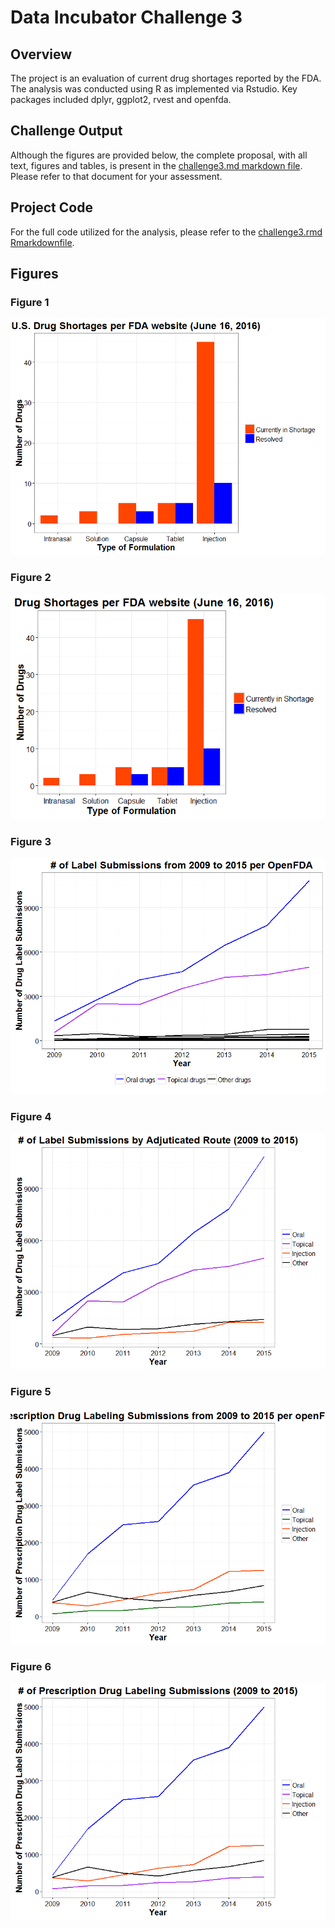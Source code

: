 # Data Incubator Challenge 3

## Overview
The project is an evaluation of current drug shortages reported by the FDA.  The analysis was conducted using R as implemented via Rstudio.  Key packages included dplyr, ggplot2, rvest and openfda. 

## Challenge Output  

 Although the figures are provided below, the complete proposal, with all text, figures and tables, is present in the [challenge3.md markdown file](https://github.com/b3berg/DIchallenge/blob/master/challenge3.md). Please refer to that document for your assessment.

## Project Code
For the full code utilized for the analysis, please refer to the [challenge3.rmd Rmarkdownfile](https://github.com/b3berg/DIchallenge/blob/master/challenge3.rmd).  

## Figures
### Figure 1
![](challenge3_files/figure-html/plot1-1.png)
  
### Figure 2
![](challenge3_files/figure-html/shortage-1.png)
 
### Figure 3
![](challenge3_files/figure-html/unnamed-chunk-3-1.png)
 
### Figure 4
![](challenge3_files/figure-html/unnamed-chunk-6-1.png)
 
### Figure 5
![](challenge3_files/figure-html/unnamed-chunk-7-1.png)
 
### Figure 6
![](challenge3_files/figure-html/unnamed-chunk-8-1.png)





